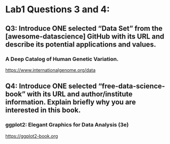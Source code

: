# Lab1 Questions 3 and 4:

## Q3: Introduce ONE selected “Data Set” from the [awesome-datascience] GitHub with its URL and describe its potential applications and values.

### A Deep Catalog of Human Genetic Variation.
https://www.internationalgenome.org/data



## Q4: Introduce ONE selected “free-data-science-book” with its URL and author/institute information. Explain briefly why you are interested in this book.



### ggplot2: Elegant Graphics for Data Analysis (3e)

https://ggplot2-book.org
